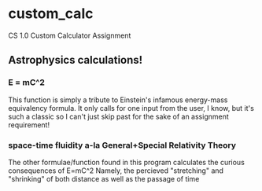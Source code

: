 # custom_calc
CS 1.0 Custom Calculator Assignment

## Astrophysics calculations!

### E = mC^2
This function is simply a tribute to Einstein's infamous energy-mass equivalency formula. It only calls for one input from the user, I know, but it's such a classic so I can't just skip past for the sake of an assignment requirement!

### space-time fluidity a-la General+Special Relativity Theory
The other formulae/function found in this program calculates the curious consequences of E=mC^2
Namely, the percieved "stretching" and "shrinking" of both distance as well as the passage of time
